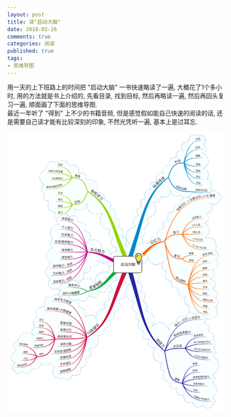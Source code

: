 ```yaml
---
layout: post
title: 读"启动大脑"
date: 2018-02-26
comments: true
categories: 阅读
published: true
tags:
- 思维导图
---
```


用一天的上下班路上的时间把 "启动大脑" 一书快速略读了一遍, 大概花了1个多小时, 用的方法就是书上介绍的, 先看目录, 找到目标, 然后再略读一遍, 然后再回头复习一遍, 顺面画了下面的思维导图.  
最近一年听了 "得到" 上不少的书籍音频, 但是感觉假如能自己快速的阅读的话, 还是需要自己读才能有比较深刻的印象, 不然光凭听一遍, 基本上是过耳忘.  


<!-- more -->

![启动大脑一书的思维导图](/public/images/2018/mindmap-of-use-your-head.png)


